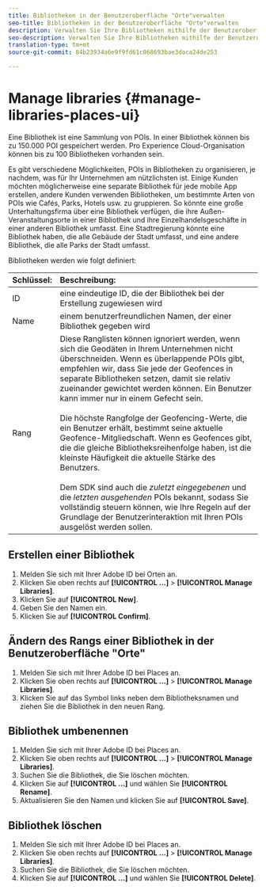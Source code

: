```yaml
---
title: Bibliotheken in der Benutzeroberfläche "Orte"verwalten
seo-title: Bibliotheken in der Benutzeroberfläche "Orte"verwalten
description: Verwalten Sie Ihre Bibliotheken mithilfe der Benutzeroberfläche "Orte".
seo-description: Verwalten Sie Ihre Bibliotheken mithilfe der Benutzeroberfläche "Orte".
translation-type: tm+mt
source-git-commit: 84b23934a6e9f9fd61c068693bae3daca24de253

---
```



# Manage libraries {#manage-libraries-places-ui}

Eine Bibliothek ist eine Sammlung von POIs. In einer Bibliothek können bis zu 150.000 POI gespeichert werden. Pro Experience Cloud-Organisation können bis zu 100 Bibliotheken vorhanden sein.

Es gibt verschiedene Möglichkeiten, POIs in Bibliotheken zu organisieren, je nachdem, was für Ihr Unternehmen am nützlichsten ist. Einige Kunden möchten möglicherweise eine separate Bibliothek für jede mobile App erstellen, andere Kunden verwenden Bibliotheken, um bestimmte Arten von POIs wie Cafés, Parks, Hotels usw. zu gruppieren. So könnte eine große Unterhaltungsfirma über eine Bibliothek verfügen, die ihre Außen-Veranstaltungsorte in einer Bibliothek und ihre Einzelhandelsgeschäfte in einer anderen Bibliothek umfasst. Eine Stadtregierung könnte eine Bibliothek haben, die alle Gebäude der Stadt umfasst, und eine andere Bibliothek, die alle Parks der Stadt umfasst.

Bibliotheken werden wie folgt definiert:

| Schlüssel: | Beschreibung: |
| :--- | :--- |
| ID | eine eindeutige ID, die der Bibliothek bei der Erstellung zugewiesen wird |
| Name | einem benutzerfreundlichen Namen, der einer Bibliothek gegeben wird |
| Rang | Diese Ranglisten können ignoriert werden, wenn sich die Geodäten in Ihrem Unternehmen nicht überschneiden. Wenn es überlappende POIs gibt, empfehlen wir, dass Sie jede der Geofences in separate Bibliotheken setzen, damit sie relativ zueinander gewichtet werden können. Ein Benutzer kann immer nur in einem Gefecht sein. <br><br>Die höchste Rangfolge der Geofencing-Werte, die ein Benutzer erhält, bestimmt seine aktuelle Geofence-Mitgliedschaft. Wenn es Geofences gibt, die die gleiche Bibliotheksreihenfolge haben, ist die kleinste Häufigkeit die aktuelle Stärke des Benutzers. <br><br>Dem SDK sind auch die *zuletzt eingegebenen* und die *letzten ausgehenden* POIs bekannt, sodass Sie vollständig steuern können, wie Ihre Regeln auf der Grundlage der Benutzerinteraktion mit Ihren POIs ausgelöst werden sollen. |

## Erstellen einer Bibliothek

1. Melden Sie sich mit Ihrer Adobe ID bei Orten an.
2. Klicken Sie oben rechts auf **[!UICONTROL ...]** &gt; **[!UICONTROL Manage Libraries]**.
3. Klicken Sie auf **[!UICONTROL New]**.
4. Geben Sie den Namen ein.
5. Klicken Sie auf **[!UICONTROL Confirm]**.

## Ändern des Rangs einer Bibliothek in der Benutzeroberfläche "Orte"

1. Melden Sie sich mit Ihrer Adobe ID bei Places an.
2. Klicken Sie oben rechts auf **[!UICONTROL ...]** &gt; **[!UICONTROL Manage Libraries]**.
3. Klicken Sie auf das Symbol links neben dem Bibliotheksnamen und ziehen Sie die Bibliothek in den neuen Rang.

## Bibliothek umbenennen

1. Melden Sie sich mit Ihrer Adobe ID bei Places an.
2. Klicken Sie oben rechts auf **[!UICONTROL ...]** &gt; **[!UICONTROL Manage Libraries]**.
3. Suchen Sie die Bibliothek, die Sie löschen möchten.
4. Klicken Sie auf **[!UICONTROL ...]** und wählen Sie **[!UICONTROL Rename]**.
5. Aktualisieren Sie den Namen und klicken Sie auf **[!UICONTROL Save]**.

## Bibliothek löschen

1. Melden Sie sich mit Ihrer Adobe ID bei Places an.
2. Klicken Sie oben rechts auf **[!UICONTROL ...]** &gt; **[!UICONTROL Manage Libraries]**.
3. Suchen Sie die Bibliothek, die Sie löschen möchten.
4. Klicken Sie auf **[!UICONTROL ...]** und wählen Sie **[!UICONTROL Delete]**.


